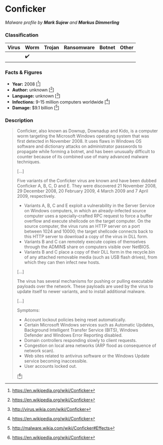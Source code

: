 # Conficker

_Malware profile by **Mark Sujew** and **Markus Dimmerling**_

### Classification


| Virus              | Worm               | Trojan             | Ransomware         | Botnet             | Other                                   |
|:-------------------|:-------------------|:-------------------|:-------------------|:-------------------|:----------------------------------------|
|  | :heavy_check_mark: | | |  | |

### Facts & Figures

* **Year:** 2008 \[[^1]\]
* **Author:** unknown \[[^1]\]
* **Language:** unknown \[[^3]\]
* **Infections:** 9-15 million computers worldwide \[[^1]\]
* **Damage:** $9.1 billion \[[^2]\]

### Description

>Conficker, also known as Downup, Downadup and Kido, is a computer worm targeting the Microsoft Windows operating system that was first detected in November 2008. It uses flaws in Windows OS software and dictionary attacks on administrator passwords to propagate while forming a botnet, and has been unusually difficult to counter because of its combined use of many advanced malware techniques.
>
>\[...\]
>
>Five variants of the Conficker virus are known and have been dubbed Conficker A, B, C, D and E. They were discovered 21 November 2008, 29 December 2008, 20 February 2009, 4 March 2009 and 7 April 2009, respectively.
>
> * Variants A, B, C and E exploit a vulnerability in the Server Service on Windows computers, in which an already-infected source computer uses a specially-crafted RPC request to force a buffer overflow and execute shellcode on the target computer. On the source computer, the virus runs an HTTP server on a port between 1024 and 10000; the target shellcode connects back to this HTTP server to download a copy of the virus in DLL form.
> * Variants B and C can remotely execute copies of themselves through the ADMIN$ share on computers visible over NetBIOS.
> * Variants B and C place a copy of their DLL form in the recycle.bin of any attached removable media (such as USB flash drives), from which they can then infect new hosts.
>
>\[...\]
>
> The virus has several mechanisms for pushing or pulling executable payloads over the network. These payloads are used by the virus to update itself to newer variants, and to install additional malware.
>
>\[...\]
>
> Symptoms:
> * Account lockout policies being reset automatically.
> * Certain Microsoft Windows services such as Automatic Updates, Background Intelligent Transfer Service (BITS), Windows Defender and Windows Error Reporting disabled.
> * Domain controllers responding slowly to client requests.
> * Congestion on local area networks (ARP flood as consequence of network scan).
> * Web sites related to antivirus software or the Windows Update service becoming inaccessible.
> * User accounts locked out.
>
>\[[^1]\]

[^1]: https://en.wikipedia.org/wiki/Conficker
[^2]: http://malware.wikia.com/wiki/Conficker#Effects
[^3]: http://virus.wikia.com/wiki/Conficker
